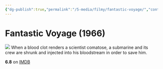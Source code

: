 ```yaml
---
{"dg-publish":true,"permalink":"/5-media/filmy/fantastic-voyage/","contentClasses":"movie","tags":["to-watch","фильм","#Adventure","#Sci-Fi"]}
---
```


# Fantastic Voyage (1966)
![](https://m.media-amazon.com/images/M/MV5BZTM3ZmU2MGUtOTIyYi00NTczLTk1ZWQtZTU5MGU1OGM5MzczXkEyXkFqcGdeQXVyMTUzMDUzNTI3._V1_SX300.jpg)
When a blood clot renders a scientist comatose, a submarine and its crew are shrunk and injected into his bloodstream in order to save him.

**6.8** on [IMDB](https://www.imdb.com/title/tt0060397)

